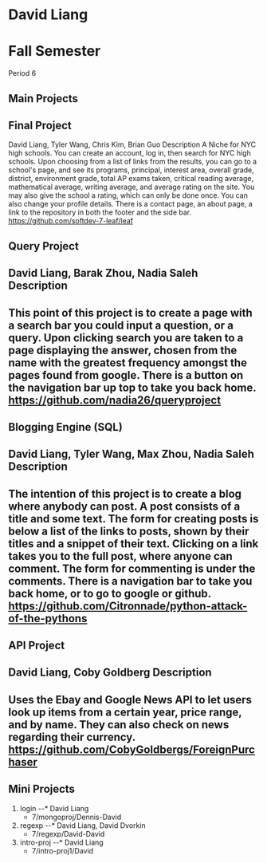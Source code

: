 David Liang
======
Fall Semester
======


Period 6


Main Projects
------

Final Project
------
David Liang, Tyler Wang, Chris Kim, Brian Guo
Description
A Niche for NYC high schools. You can create an account, log in, then search for NYC high schools. Upon choosing from a list of links from the results, you can go to a school's page, and see its programs, principal, interest area, overall grade, district, environment grade, total AP exams taken, critical reading average, mathematical average, writing average, and average rating on the site. You may also give the school a rating, which can only be done once. You can also change your profile details. There is a contact page, an about page, a link to the repository in both the footer and the side bar.  
https://github.com/softdev-7-leaf/leaf

Query Project
------
David Liang, Barak Zhou, Nadia Saleh
Description
------
This point of this project is to create a page with a search bar you could input a question, or a query.  Upon clicking search you are taken to a page displaying the answer, chosen from the name with the greatest frequency amongst the pages found from google. There is a button on the navigation bar up top to take you back home.
https://github.com/nadia26/queryproject
------

Blogging Engine (SQL)
------
David Liang, Tyler Wang, Max Zhou, Nadia Saleh
Description
------
The intention of this project is to create a blog where anybody can post. A post consists of a title and some text. The form for creating posts is below a list of the links to posts, shown by their titles and a snippet of their text. Clicking on a link takes you to the full post, where anyone can comment. The form for commenting is under the comments. There is a navigation bar to take you back home, or to go to google or github.
https://github.com/Citronnade/python-attack-of-the-pythons
------

API Project
------
David Liang, Coby Goldberg
Description
------
Uses the Ebay and Google News API to let users look up items from a certain year, price range, and by name. They can also check on news regarding their currency. 
https://github.com/CobyGoldbergs/ForeignPurchaser
------


Mini Projects
------

1. login
   --* David Liang
   * 7/mongoproj/Dennis-David
2. regexp
   --* David Liang, David Dvorkin
   * 7/regexp/David-David
3. intro-proj
   --* David Liang 
   * 7/intro-proj1/David